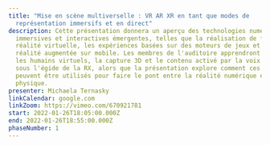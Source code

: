 ```yaml
---
title: "Mise en scène multiverselle : VR AR XR en tant que modes de
  représentation immersifs et en direct"
description: Cette présentation donnera un aperçu des technologies numériques
  immersives et interactives émergentes, telles que la réalisation de films en
  réalité virtuelle, les expériences basées sur des moteurs de jeux et la
  réalité augmentée sur mobile. Les membres de l'auditoire apprendront comment
  les humains virtuels, la capture 3D et le contenu activé par la voix tombent
  sous l'égide de la RX, alors que la présentation explore comment ces outils
  peuvent être utilisés pour faire le pont entre la réalité numérique et
  physique.
presenter: Michaela Ternasky
linkCalendar: google.com
linkZoom: https://vimeo.com/670921781
start: 2022-01-26T18:05:00.000Z
end: 2022-01-26T18:55:00.000Z
phaseNumber: 1
---
```

